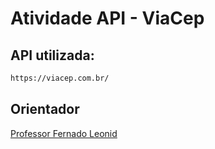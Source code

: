 # Atividade API - ViaCep

## API utilizada:

```bash
https://viacep.com.br/
```

## Orientador
[Professor Fernado Leonid](https://github.com/fernandoleonid)